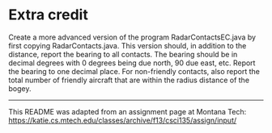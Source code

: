 # Extra credit
Create a more advanced version of the program RadarContactsEC.java by first copying RadarContacts.java. This version should, in addition to the distance, report the bearing to all contacts. The bearing should be in decimal degrees with 0 degrees being due north, 90 due east, etc. Report the bearing to one decimal place. For non-friendly contacts, also report the total number of friendly aircraft that are within the radius distance of the bogey.  

---

This README was adapted from an assignment page at Montana Tech: https://katie.cs.mtech.edu/classes/archive/f13/csci135/assign/input/
